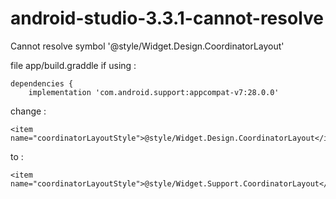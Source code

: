 # android-studio-3.3.1-cannot-resolve
Cannot resolve symbol '@style/Widget.Design.CoordinatorLayout'

file app/build.graddle if using :

```
dependencies {
    implementation 'com.android.support:appcompat-v7:28.0.0'
```

change :
```
<item name="coordinatorLayoutStyle">@style/Widget.Design.CoordinatorLayout</item>
```
to :
```
<item name="coordinatorLayoutStyle">@style/Widget.Support.CoordinatorLayout</item>
```
